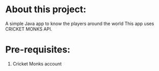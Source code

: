 # About this project:
A simple Java app to know the players around the world
This app uses CRICKET MONKS API.

# Pre-requisites:
1. Cricket Monks account

